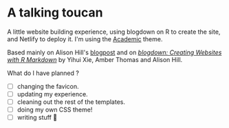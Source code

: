 # A talking toucan
A little website building experience, using blogdown on R to create the site, and Netlify to deploy it. I'm using the [Academic](https://academic-demo.netlify.app/) theme.

Based mainly on Alison Hill's [blogpost](https://alison.rbind.io/post/new-year-new-blogdown/) and on [*blogdown: Creating Websites with R Markdown*](https://bookdown.org/yihui/blogdown/) by Yihui Xie, Amber Thomas and Alison Hill.

What do I have planned ?

- [ ] changing the favicon.
- [ ] updating my experience.
- [ ] cleaning out the rest of the templates.
- [ ] doing my own CSS theme!
- [ ] writing stuff 😬
